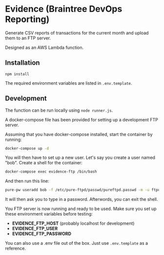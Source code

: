 Evidence (Braintree DevOps Reporting)
=====================================

Generate CSV reports of transactions for the current month and upload them to an FTP server.

Designed as an AWS Lambda function.

## Installation

`npm install`

The required environment variables are listed in `.env.template`.

## Development

The function can be run locally using `node runner.js`.

A docker-compose file has been provided for setting up a development FTP server.

Assuming that you have docker-compose installed, start the container by running:

```sh
docker-compose up -d
```

You will then have to set up a new user.  Let's say you create a user named "bob".  Create a shell for the container:

```sh
docker-compose exec evidence-ftp /bin/bash
```

And then run this line:

```sh
pure-pw useradd bob -f /etc/pure-ftpd/passwd/pureftpd.passwd -m -u ftpuser -d /home/ftpusers/bob
```

It will then ask you to type in a password.  Afterwords, you can exit the shell.

You FTP server is now running and ready to be used.  Make sure you set up these environment variables before testing:

- **EVIDENCE_FTP_HOST** (probably localhost for development)
- **EVIDENCE_FTP_USER**
- **EVIDENCE_FTP_PASSWORD**

You can also use a .env file out of the box.  Just use `.env.template` as a reference.

